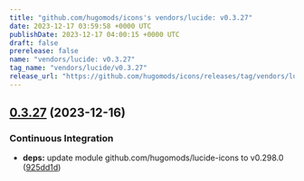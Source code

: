 ```yaml
---
title: "github.com/hugomods/icons's vendors/lucide: v0.3.27"
date: 2023-12-17 03:59:58 +0000 UTC
publishDate: 2023-12-17 04:00:15 +0000 UTC
draft: false
prerelease: false
name: "vendors/lucide: v0.3.27"
tag_name: "vendors/lucide/v0.3.27"
release_url: "https://github.com/hugomods/icons/releases/tag/vendors/lucide/v0.3.27"
---
```


## [0.3.27](https://github.com/hugomods/icons/compare/vendors/lucide/v0.3.26...vendors/lucide/v0.3.27) (2023-12-16)


### Continuous Integration

* **deps:** update module github.com/hugomods/lucide-icons to v0.298.0 ([925dd1d](https://github.com/hugomods/icons/commit/925dd1d7841b9f33539c6e3c87afd5d4effb637c))
